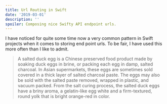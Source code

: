 ```yaml
---
title: Url Routing in Swift
date: '2019-03-01'
description: ''
spoiler: Composing nice Swifty API endpoint urls.
---
```


I have noticed for quite some time now a very common pattern in Swift projects when it comes to storing end point urls. To be fair, I have used this more often than I like to admit.


<!-- Oh, and here's a great quote from this Wikipedia on
[salted duck eggs](http://en.wikipedia.org/wiki/Salted_duck_egg). -->

> A salted duck egg is a Chinese preserved food product made by soaking duck
> eggs in brine, or packing each egg in damp, salted charcoal. In Asian
> supermarkets, these eggs are sometimes sold covered in a thick layer of salted
> charcoal paste. The eggs may also be sold with the salted paste removed,
> wrapped in plastic, and vacuum packed. From the salt curing process, the
> salted duck eggs have a briny aroma, a gelatin-like egg white and a
> firm-textured, round yolk that is bright orange-red in color.

<!-- ![Chinese Salty Egg](./salty_egg.jpg) -->
